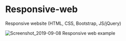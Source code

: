 # Responsive-web
Responsive website (HTML, CSS, Bootstrap, JS/jQuery)

![Screenshot_2019-09-08 Responsive web example](https://user-images.githubusercontent.com/34214903/64487246-3d4d7a00-d238-11e9-93da-2b9a515fdd1f.png)
